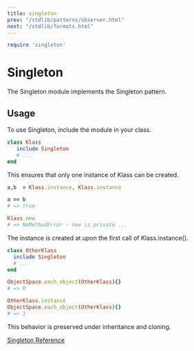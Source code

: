 ```yaml
---
title: singleton
prev: "/stdlib/patterns/observer.html"
next: "/stdlib/formats.html"
---
```



```ruby
require 'singleton'
```

# Singleton

The Singleton module implements the Singleton pattern.

## Usage

To use Singleton, include the module in your class.


```ruby
class Klass
   include Singleton
   # ...
end
```

This ensures that only one instance of Klass can be created.


```ruby
a,b  = Klass.instance, Klass.instance

a == b
# => true

Klass.new
# => NoMethodError - new is private ...
```

The instance is created at upon the first call of Klass.instance().


```ruby
class OtherKlass
  include Singleton
  # ...
end

ObjectSpace.each_object(OtherKlass){}
# => 0

OtherKlass.instance
ObjectSpace.each_object(OtherKlass){}
# => 1
```

This behavior is preserved under inheritance and cloning.

[Singleton
Reference](https://ruby-doc.org/stdlib-2.5.0/libdoc/singleton/rdoc/Singleton.html)

